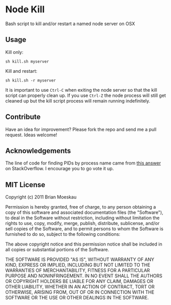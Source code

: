 # Node Kill

Bash script to kill and/or restart a named node server on OSX

## Usage

Kill only:

	sh kill.sh myserver

Kill and restart:

	sh kill.sh -r myserver

It is important to use `Ctrl-C` when exiting the node server so that the kill script can properly clean up. If you use `Ctrl-Z` the node process will still get cleaned up but the kill script process will remain running indefinitely.

## Contribute

Have an idea for improvement? Please fork the repo and send me a pull request. Ideas welcome!

## Acknowledgements

The line of code for finding PIDs by process name came from [this answer](http://stackoverflow.com/questions/3510673/find-and-kill-a-process-in-one-line-using-bash-and-regex/3510850#3510850) on StackOverflow. I encourage you to go vote it up.

## MIT License

Copyright (c) 2011 Brian Moeskau

Permission is hereby granted, free of charge, to any person obtaining a copy of this software and associated documentation files (the "Software"), to deal in the Software without restriction, including without limitation the rights to use, copy, modify, merge, publish, distribute, sublicense, and/or sell copies of the Software, and to permit persons to whom the Software is furnished to do so, subject to the following conditions:

The above copyright notice and this permission notice shall be included in all copies or substantial portions of the Software.

THE SOFTWARE IS PROVIDED "AS IS", WITHOUT WARRANTY OF ANY KIND, EXPRESS OR IMPLIED, INCLUDING BUT NOT LIMITED TO THE WARRANTIES OF MERCHANTABILITY, FITNESS FOR A PARTICULAR PURPOSE AND NONINFRINGEMENT. IN NO EVENT SHALL THE AUTHORS OR COPYRIGHT HOLDERS BE LIABLE FOR ANY CLAIM, DAMAGES OR OTHER LIABILITY, WHETHER IN AN ACTION OF CONTRACT, TORT OR OTHERWISE, ARISING FROM, OUT OF OR IN CONNECTION WITH THE SOFTWARE OR THE USE OR OTHER DEALINGS IN THE SOFTWARE.